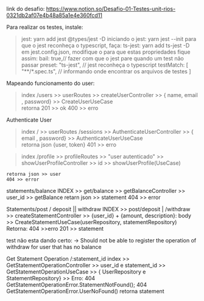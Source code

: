link do desafio: 
https://www.notion.so/Desafio-01-Testes-unit-rios-0321db2af07e4b48a85a1e4e360fcd11


Para realizar os testes, instale:
 > jest: yarn add jest @types/jest -D
 > iniciando o jest: yarn jest --init
 para que o jest reconheça o typescript, faça:
 > ts-jest: yarn add ts-jest -D 
 em jest.config.json, modifique o para que estas propriedades fique assim:
    bail: true,// fazer com que o jest pare quando um test não passar
    preset: "ts-jest", // jest reconheça o typescript
    testMatch: [
    "**/*.spec.ts", // informando onde encontrar os arquivos de testes
  ]

Mapeando funcionamento do user:
> index /users >> userRoutes >>  createUserController >> { name, email , password} >> CreateUserUseCase  
    retorna 201 >> ok
    400 >>  erro 
 
 Authenticate User
> index / >> userRoutes /sessions >>  AuthenticateUserController >> {  email , password} >> AuthenticateUserUseCase  
    retorna json {user, token}
    401 >>  erro 


> index /profile >> profileRoutes >> "user autenticado" >> showUserProfileController >> id >> showUserProfile(UseCase)

    retorna json >> user
    404 >> error

statements/balance
INDEX >> get/balance >> getBalanceController >> user_id >> getBalance 
    retarn json >> statement
  404 >> error

Statements/post / deposit || withdraw 
INDEX >> post/deposit | /withdraw >> createStatementController  >> {user_id} + {amount, description}: body  >> CreateStatementUseCase(userRepository, statementRepository)
  Retorna:
  404  >>erro
  201  >> statement

  test não esta dando certo:
    -> Should not be able to register the operation of withdraw for user that has no balance


Get Statement Operation
/:statement_id
index >> GetStatementOperationController >> user_id e statement_id >> GetStatementOperationUseCase >> { UserRepository e StatementRepository} >>
  Erro:
   404  GetStatementOperationError.StatementNotFound();
   404 GetStatementOperationError.UserNoFound()
   retorna statement
